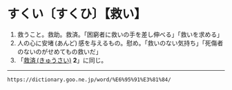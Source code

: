 # すくい〔すくひ〕【救い】

1.  救うこと。救助。救済。「困窮者に救いの手を差し伸べる」「救いを求める」
2.  人の心に安堵 (あんど) 感を与えるもの。慰め。「救いのない気持ち」「死傷者のないのがせめてもの救いだ」
3.  「[救済 (きゅうさい)](https://dictionary.goo.ne.jp/word/%E6%95%91%E6%B8%88_%28%E3%81%8D%E3%82%85%E3%81%86%E3%81%95%E3%81%84%29/#jn-54952) **2**」に同じ。

---
`https://dictionary.goo.ne.jp/word/%E6%95%91%E3%81%84/`